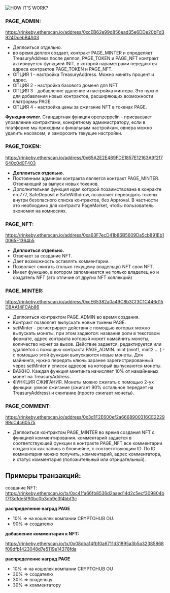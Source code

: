 ![HOW IT'S WORK?](https://github.com/coin-universe/protofire/raw/master/image/image.png)

### PAGE_ADMIN: 
https://rinkeby.etherscan.io/address/0xcEB62e99d856ead35e6DDe20bFd3924DcebB4A03

- Деплоиться отдельно.
- во время деплоя создает, контракт PAGE_MINTER и определяет TreasuryAddress после деплоя, PAGE_TOKEN и PAGE_NFT контракт активируется функцией INIT, в которой параметрами передаются адреса контрактов PAGE_TOKEN и PAGE_NFT.
- ОПЦИЯ 1 - настройка TreasuryAddress. Можно менять процент и адрес.
- ОПЦИЯ 2 - настройка базового доменя для NFT
- ОПЦИЯ 3 - добавление удаление и настройка минтера. Это нужно для добавления новых контрактов, расширяющих возможности платформы PAGE.
- ОПЦИЯ 4 - настройка цены за сжигание NFT в токенах PAGE.

**Функция owner.** Стандартная функция openzeppelin - присваевает управление контрактами, конкретному администратору, если в платформе мы приходим к финальным настройкам, овнера можно удалить насовсем, и заморозить текущие настройки.


### PAGE_TOKEN:
https://rinkeby.etherscan.io/address/0x65A2E2E489FDE1857E12163A9f2f7640c0d0F403

- **Деплоиться отдельно.**
- Постоянным админом контракта является контракт PAGE_MINTER. Отвечающий за выпуск новых токенов.
- Дополнительная функция идея которой позаимствована в конракте erc777, SafeDeposit и SafeWithdrow, позволяет переводить токены внутри безопасного списка контрактов, без Approval. В частности это необходимо для контракта PageMarket, чтобы пользователь экономил на комиссиях.

### PAGE_NFT: 
https://rinkeby.etherscan.io/address/0xa63F7ecD41b86B5609Da5cb891Eb10065F1364b5

- **Деплоиться отдельно.**
- Отвечает за создание NFT.
- Дает возможность оставлять комментарии.
- Позволяет сжигать (только текущему владельцу) NFT свои NFT.
- Имеет функцию, в котором запоминается не только владелец но и создатель NFT (это отличие от других NFT коллекций)

### PAGE_MINTER:
https://rinkeby.etherscan.io/address/0xcE65382a0a49C8b3Cf3C1C446d15DBAA14FCAb86

- Деплоиться контрактом PAGE_ADMIN во время создания.
- Контракт позволяет выпускать новые токены PAGE.
- setMinter - регистрирует действия с помощью которых можно выпускать монеты, при этом задаются: названия роли в текстовом формате, адрес контракта который может намайнить монеты, количество монет за вызов. Действие задается, редактируется или удаляется с помощью контракта PAGE_ADMIN.
mint (mint1, mint2 ... ) - с помощью этой функции выпускаются новые монеты. Для майнинга, нужно передать ключь заранее зарегистрированный через setMinter и список адресов на который выпускаются монеты.
- ВАЖНО. Каждая функция минтинга начисляет 10% от намайненых монет на TreasuryAddress.
- ФУНКЦИЯ СЖИГАНИЯ. Монеты можно сжигать с помощью 2-ух функции: умное сжигание (сжигает 90% остальное передает на TreasuryAddress) и сжигание (просто сжигает монеты).


### PAGE_COMMENT:
https://rinkeby.etherscan.io/address/0x3d1F2E600ef2a6668900316CE222999cC4c60575

- Деплоиться контрактом PAGE_MINTER во время создания NFT с функцией комментирования.
комментарий задается в соответствующей функции в контракте PAGE_NFT
все комментарии создаются как запись в блокчейне, с соответствующим ID. По ID комментария можно получить, комментарий, адрес комментатора, и статус комментария (положительный или отрицательный).




## Примеры транзакций:

создание NFT:
https://rinkeby.etherscan.io/tx/0xc41fa66fb8536d2aaed14d2c5ecf309804bf7f3dfde5f90bc0b3db9c3f4bbf3c

**распределение наград PAGE**
- 10% => на кошелек компании CRYPTOHUB OU.
- 90% => создателю

**добавление комментария к NFT:**

https://rinkeby.etherscan.io/tx/0x08dba14fb10a6711d31895a3b5a32385868f09dfb1423048d7e5119e14378fda

**распределение наград PAGE**
- 10% => на кошелек компании CRYPTOHUB OU
- 30% => создателю 
- 30% => владельцу 
- 30% => комментатору 
